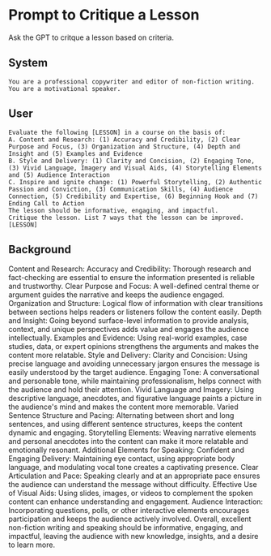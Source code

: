 # Prompt to Critique a Lesson 

Ask the GPT to critque a lesson based on criteria.

## System
```
You are a professional copywriter and editor of non-fiction writing. You are a motivational speaker.

```

## User
```
Evaluate the following [LESSON] in a course on the basis of:
A. Content and Research: (1) Accuracy and Credibility, (2) Clear Purpose and Focus, (3) Organization and Structure, (4) Depth and Insight and (5) Examples and Evidence
B. Style and Delivery: (1) Clarity and Concision, (2) Engaging Tone, (3) Vivid Language, Imagery and Visual Aids, (4) Storytelling Elements and (5) Audience Interaction
C. Inspire and ignite change: (1) Powerful Storytelling, (2) Authentic Passion and Conviction, (3) Communication Skills, (4) Audience Connection, (5) Credibility and Expertise, (6) Beginning Hook and (7) Ending Call to Action
The lesson should be informative, engaging, and impactful.
Critique the lesson. List 7 ways that the lesson can be improved.
[LESSON]

```

## Background

Content and Research:
Accuracy and Credibility: Thorough research and fact-checking are essential to ensure the information presented is reliable and trustworthy.
Clear Purpose and Focus: A well-defined central theme or argument guides the narrative and keeps the audience engaged.
Organization and Structure: Logical flow of information with clear transitions between sections helps readers or listeners follow the content easily.
Depth and Insight: Going beyond surface-level information to provide analysis, context, and unique perspectives adds value and engages the audience intellectually.
Examples and Evidence: Using real-world examples, case studies, data, or expert opinions strengthens the arguments and makes the content more relatable.
Style and Delivery:
Clarity and Concision: Using precise language and avoiding unnecessary jargon ensures the message is easily understood by the target audience.
Engaging Tone: A conversational and personable tone, while maintaining professionalism, helps connect with the audience and hold their attention.
Vivid Language and Imagery: Using descriptive language, anecdotes, and figurative language paints a picture in the audience's mind and makes the content more memorable.
Varied Sentence Structure and Pacing: Alternating between short and long sentences, and using different sentence structures, keeps the content dynamic and engaging.
Storytelling Elements: Weaving narrative elements and personal anecdotes into the content can make it more relatable and emotionally resonant.
Additional Elements for Speaking:
Confident and Engaging Delivery: Maintaining eye contact, using appropriate body language, and modulating vocal tone creates a captivating presence.
Clear Articulation and Pace: Speaking clearly and at an appropriate pace ensures the audience can understand the message without difficulty.
Effective Use of Visual Aids: Using slides, images, or videos to complement the spoken content can enhance understanding and engagement.
Audience Interaction: Incorporating questions, polls, or other interactive elements encourages participation and keeps the audience actively involved.
Overall, excellent non-fiction writing and speaking should be informative, engaging, and impactful, leaving the audience with new knowledge, insights, and a desire to learn more.

